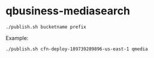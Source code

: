 # qbusiness-mediasearch



```
./publish.sh bucketname prefix
```

Example:
```
./publish.sh cfn-deploy-189739289896-us-east-1 qmedia
```

